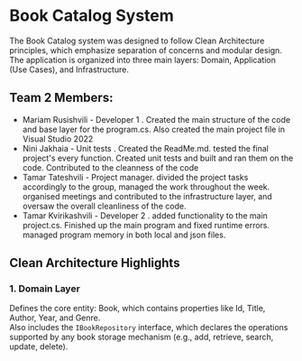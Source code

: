 # Book Catalog System

The Book Catalog system was designed to follow Clean Architecture principles, which emphasize separation of concerns and modular design. The application is organized into three main layers: Domain, Application (Use Cases), and Infrastructure.

## Team 2 Members:
- Mariam Rusishvili - Developer 1 . Created the main structure of the code and base layer for the program.cs. Also created the main project file in Visual Studio 2022
- Nini Jakhaia - Unit tests . Created the ReadMe.md. tested the final project's every function. Created unit tests and built and ran them on the code. Contributed to the cleanness of the code
- Tamar Tateshvili - Project manager. divided the project tasks accordingly to the group, managed the work throughout the week. organised meetings and contributed to the infrastructure layer, and oversaw the overall cleanliness of the code.
- Tamar Kvirikashvili - Developer 2  . added functionality to the main project.cs. Finished up the main program and fixed runtime errors. managed program memory in both local and json files.

## Clean Architecture Highlights

### 1. Domain Layer
Defines the core entity: Book, which contains properties like Id, Title, Author, Year, and Genre.  
Also includes the `IBookRepository` interface, which declares the operations supported by any book storage mechanism (e.g., add, retrieve, search, update, delete).


